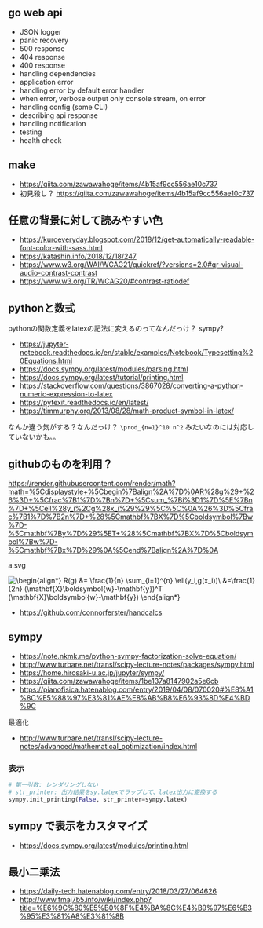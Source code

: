 ## go web api

- JSON logger
- panic recovery
- 500 response
- 404 response
- 400 response
- handling dependencies
- application error
- handling error by default error handler
- when error, verbose output only console stream, on error
- handling config (some CLI)
- describing api response
- handling notification
- testing
- health check

## make

- https://qiita.com/zawawahoge/items/4b15af9cc556ae10c737
- 初見殺し？ https://qiita.com/zawawahoge/items/4b15af9cc556ae10c737

## 任意の背景に対して読みやすい色

- https://kuroeveryday.blogspot.com/2018/12/get-automatically-readable-font-color-with-sass.html
- https://katashin.info/2018/12/18/247
- https://www.w3.org/WAI/WCAG21/quickref/?versions=2.0#qr-visual-audio-contrast-contrast
- https://www.w3.org/TR/WCAG20/#contrast-ratiodef

## pythonと数式


pythonの関数定義をlatexの記法に変えるのってなんだっけ？
sympy?

- https://jupyter-notebook.readthedocs.io/en/stable/examples/Notebook/Typesetting%20Equations.html
- https://docs.sympy.org/latest/modules/parsing.html
- https://docs.sympy.org/latest/tutorial/printing.html
- https://stackoverflow.com/questions/3867028/converting-a-python-numeric-expression-to-latex
- https://pytexit.readthedocs.io/en/latest/
- https://timmurphy.org/2013/08/28/math-product-symbol-in-latex/

なんか違う気がする？なんだっけ？
`\prod_{n=1}^10 n^2` みたいなのには対応していないかも。。

## githubのものを利用？

https://render.githubusercontent.com/render/math?math=%5Cdisplaystyle+%5Cbegin%7Balign%2A%7D%0AR%28g%29+%26%3D+%5Cfrac%7B1%7D%7Bn%7D+%5Csum_%7Bi%3D1%7D%5E%7Bn%7D+%5Cell%28y_i%2Cg%28x_i%29%29%5C%5C%0A%26%3D%5Cfrac%7B1%7D%7B2n%7D+%28%5Cmathbf%7BX%7D%5Cboldsymbol%7Bw%7D-%5Cmathbf%7By%7D%29%5ET+%28%5Cmathbf%7BX%7D%5Cboldsymbol%7Bw%7D-%5Cmathbf%7Bx%7D%29%0A%5Cend%7Balign%2A%7D%0A

a.svg

![\begin{align*}
R(g) &= \frac{1}{n} \sum_{i=1}^{n} \ell(y_i,g(x_i))\\
&=\frac{1}{2n} (\mathbf{X}\boldsymbol{w}-\mathbf{y})^T (\mathbf{X}\boldsymbol{w}-\mathbf{y})
\end{align*}
](https://render.githubusercontent.com/render/math?math=%5Cdisplaystyle+%5Cbegin%7Balign%2A%7D%0AR%28g%29+%26%3D+%5Cfrac%7B1%7D%7Bn%7D+%5Csum_%7Bi%3D1%7D%5E%7Bn%7D+%5Cell%28y_i%2Cg%28x_i%29%29%5C%5C%0A%26%3D%5Cfrac%7B1%7D%7B2n%7D+%28%5Cmathbf%7BX%7D%5Cboldsymbol%7Bw%7D-%5Cmathbf%7By%7D%29%5ET+%28%5Cmathbf%7BX%7D%5Cboldsymbol%7Bw%7D-%5Cmathbf%7By%7D%29%0A%5Cend%7Balign%2A%7D%0A)

- https://github.com/connorferster/handcalcs

## sympy

- https://note.nkmk.me/python-sympy-factorization-solve-equation/
- http://www.turbare.net/transl/scipy-lecture-notes/packages/sympy.html
- https://home.hirosaki-u.ac.jp/jupyter/sympy/
- https://qiita.com/zawawahoge/items/1be137a8147902a5e6cb
- https://pianofisica.hatenablog.com/entry/2019/04/08/070020#%E8%A1%8C%E5%88%97%E3%81%AE%E8%AB%B8%E6%93%8D%E4%BD%9C

最適化

- http://www.turbare.net/transl/scipy-lecture-notes/advanced/mathematical_optimization/index.html

### 表示

```python
# 第一引数: レンダリングしない
# str_printer: 出力結果をsy.latexでラップして、latex出力に変換する
sympy.init_printing(False, str_printer=sympy.latex)
```

## sympy で表示をカスタマイズ

- https://docs.sympy.org/latest/modules/printing.html

## 最小二乗法

- https://daily-tech.hatenablog.com/entry/2018/03/27/064626
- http://www.fmaj7b5.info/wiki/index.php?title=%E6%9C%80%E5%B0%8F%E4%BA%8C%E4%B9%97%E6%B3%95%E3%81%A8%E3%81%8B



